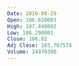 ```yaml
---
Date: 2016-08-29
Open: 106.620003
High: 107.440002
Low: 106.290001
Close: 106.82
Adj Close: 103.767578
Volume: 24970300
---
```

